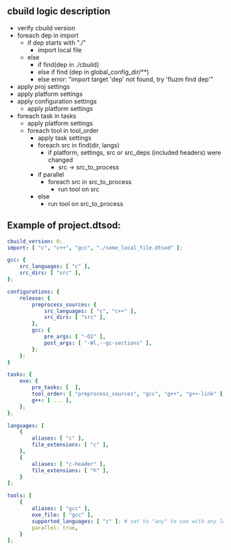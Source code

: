 ## cbuild logic description
+ verify cbuild version
+ foreach dep in import
    + if dep starts with "./"
        + import local file
    + else 
        + if find(dep in ./cbuild)
        + else if find (dep in global_config_dir/**)
        + else error: "import target 'dep' not found, try 'fluzm find dep'"
+ apply proj settings
+ apply platform settings
+ apply configuration settings
    + apply platform settings
+ foreach task in tasks
    + apply platform settings
    + foreach tool in tool_order
        + apply task settings
        + foreach src in find(dir, langs)
            + if platform, settings, src or src_deps (included headers) were changed
                + src -> src_to_process
        + if parallel
            + foreach src in src_to_process
                + run tool on src
        + else
            + run tool on src_to_process

## Example of project.dtsod:
```yml
cbuild_version: 0;
import: [ "c", "c++", "gcc", "./some_local_file.dtsod" ];

gcc: {
    src_languages: [ "c" ],
    src_dirs: [ "src" ],
};

configurations: {
    release: {
        preprocess_sources: {
            src_languages: [ "c", "c++" ],
            src_dirs: [ "src" ],
        },
        gcc: {
            pre_args: [ "-O2" ],
            post_args: [ "-Wl,--gc-sections" ],
        };
    };
}

tasks: {
    exe: {
        pre_tasks: [  ],
        tool_order: [ "preprocess_sources", "gcc", "g++", "g++-link" ],
        g++: [ ... ],
    };
};

languages: [
    {
        aliases: [ "c" ],
        file_extensions: [ "c" ],
    },
    {
        aliases: [ "c-header" ],
        file_extensions: [ "h" ],
    }
];

tools: [
    {
        aliases: [ "gcc" ],
        exe_file: [ "gcc" ],
        supported_languages: [ "c" ]; # set to "any" to use with any lang
        parallel: true,
    }
];
```
